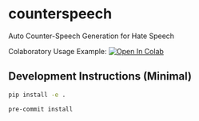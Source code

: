 # counterspeech

Auto Counter-Speech Generation for Hate Speech

Colaboratory Usage Example: <a target="_blank" href="https://colab.research.google.com/drive/1NSPWzqA96EAAWA-BEALhcKZJlUPxfKt4?usp=sharing">
  <img src="https://colab.research.google.com/assets/colab-badge.svg" alt="Open In Colab"/>
</a> 

## Development Instructions (Minimal)

```bash
pip install -e .

pre-commit install
```
